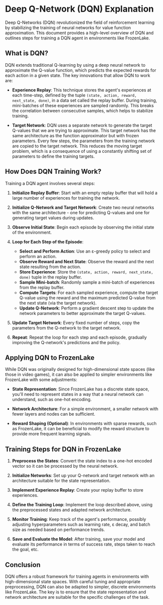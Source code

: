 # Deep Q-Network (DQN) Explanation

Deep Q-Networks (DQN) revolutionized the field of reinforcement learning by stabilizing the training of neural networks for value function approximation. This document provides a high-level overview of DQN and outlines steps for training a DQN agent in environments like FrozenLake.

## What is DQN?

DQN extends traditional Q-learning by using a deep neural network to approximate the Q-value function, which predicts the expected rewards for each action in a given state. The key innovations that allow DQN to work are:

- **Experience Replay**: This technique stores the agent's experiences at each time-step, defined by the tuple `(state, action, reward, next_state, done)`, in a data set called the replay buffer. During training, mini-batches of these experiences are sampled randomly. This breaks the correlation between consecutive samples, which helps to stabilize training.

- **Target Network**: DQN uses a separate network to generate the target Q-values that we are trying to approximate. This target network has the same architecture as the function approximator but with frozen parameters. Every few steps, the parameters from the training network are copied to the target network. This reduces the moving target problem, which is a consequence of using a constantly shifting set of parameters to define the training targets.

## How Does DQN Training Work?

Training a DQN agent involves several steps:

1. **Initialize Replay Buffer**: Start with an empty replay buffer that will hold a large number of experiences for training the network.

2. **Initialize Q-Network and Target Network**: Create two neural networks with the same architecture - one for predicting Q-values and one for generating target values during updates.

3. **Observe Initial State**: Begin each episode by observing the initial state of the environment.

4. **Loop for Each Step of the Episode**:
    - **Select and Perform Action**: Use an ε-greedy policy to select and perform an action.
    - **Observe Reward and Next State**: Observe the reward and the next state resulting from the action.
    - **Store Experience**: Store the `(state, action, reward, next_state, done)` tuple in the replay buffer.
    - **Sample Mini-batch**: Randomly sample a mini-batch of experiences from the replay buffer.
    - **Compute Targets**: For each sampled experience, compute the target Q-value using the reward and the maximum predicted Q-value from the next state (via the target network).
    - **Update Q-Network**: Perform a gradient descent step to update the network parameters to better approximate the target Q-values.

5. **Update Target Network**: Every fixed number of steps, copy the parameters from the Q-network to the target network.

6. **Repeat**: Repeat the loop for each step and each episode, gradually improving the Q-network's predictions and the policy.

## Applying DQN to FrozenLake

While DQN was originally designed for high-dimensional state spaces (like those in video games), it can also be applied to simpler environments like FrozenLake with some adjustments:

- **State Representation**: Since FrozenLake has a discrete state space, you'll need to represent states in a way that a neural network can understand, such as one-hot encoding.

- **Network Architecture**: For a simple environment, a smaller network with fewer layers and nodes can be sufficient.

- **Reward Shaping (Optional)**: In environments with sparse rewards, such as FrozenLake, it can be beneficial to modify the reward structure to provide more frequent learning signals.

## Training Steps for DQN in FrozenLake

1. **Preprocess the States**: Convert the state index to a one-hot encoded vector so it can be processed by the neural network.

2. **Initialize Networks**: Set up your Q-network and target network with an architecture suitable for the state representation.

3. **Implement Experience Replay**: Create your replay buffer to store experiences.

4. **Define the Training Loop**: Implement the loop described above, using the preprocessed states and adapted network architecture.

5. **Monitor Training**: Keep track of the agent's performance, possibly adjusting hyperparameters such as learning rate, ε decay, and batch size as needed based on performance trends.

6. **Save and Evaluate the Model**: After training, save your model and evaluate its performance in terms of success rate, steps taken to reach the goal, etc.

## Conclusion

DQN offers a robust framework for training agents in environments with high-dimensional state spaces. With careful tuning and appropriate preprocessing, DQN can also be adapted to simpler, discrete environments like FrozenLake. The key is to ensure that the state representation and network architecture are suitable for the specific challenges of the task.